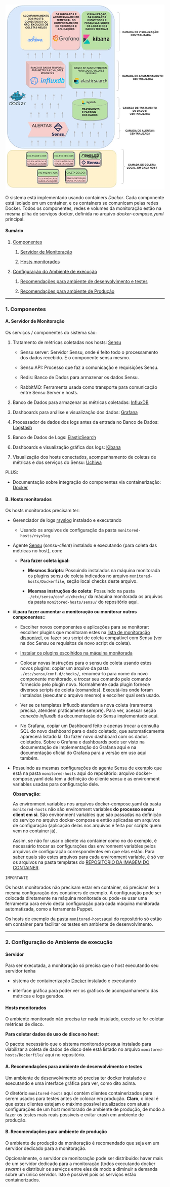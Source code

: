                                                                                 
![components](./doc-auxiliar-files/components.png "components")

O sistema está implementado usando containers _Docker_. Cada componente está 
isolado em um container, e os containers se comunicam pelas redes Docker. Todos 
os componentes, redes e volumes da monitoração estão na mesma pilha de serviços 
docker, definida no arquivo _docker-compose.yaml_ principal.

#### Sumário

1. [Componentes](#componentes)

   1. [Servidor de Monitoração](#servidor)

   2. [Hosts monitorados](#hosts)

2. [Configuração do Ambiente de execução](#ambiente)
    
   1. [Recomendações para ambiente de desenvolvimento e testes](#dev)

   2. [Recomendações para ambiente de Produção](#prod)

---

### 1. Componentes <a name="componentes"></a>

#### A. Servidor de Monitoração <a name="servidor"></a>

Os serviços / componentes do sistema são:

1. Tratamento de métricas coletadas nos hosts: 
[Sensu](./doc-components/sensu.md)

   * Sensu server: Servidor Sensu, onde é feito todo o processamento dos 
     dados recebido. É o componente sensu mesmo.

   * Sensu API: Processo que faz a comunicação e requisições Sensu.

   * Redis: Banco de Dados para armazenar os dados Sensu.

   * RabbitMQ: Ferramenta usada como transporte para comunicação entre Sensu
     Server e hosts. 

2. Banco de Dados para armazenar as métricas coletadas:
[InfluxDB](./doc-components/influxdb.md)

3. Dashboards para análise e visualização dos dados: 
[Grafana](./doc-components/grafana.md)

4. Processador de dados dos logs antes da entrada no Banco de Dados: 
[Logstash](./doc-components/elk.md)

5. Banco de Dados de Logs: 
[ElasticSearch](./doc-components/elk.md)

6. Dashboards e visualização gráfica dos logs: 
[Kibana](./doc-components/elk.md)

7. Visualização dos hosts conectados, acompanhamento de coletas de métricas e 
  dos serviços do Sensu: 
[Uchiwa](./doc-components/uchiwa.md)


PLUS:

- Documentação sobre integração do componentes via containerização: 
[Docker](./doc-ambience/docker.md)

#### B. Hosts monitorados <a name="hosts"></a>

Os hosts monitorados precisam ter:

- Gerenciador de logs [rsyslog](./doc-components/rsyslog.md) instalado e 
executando

  - Usando os arquivos de configuração da pasta `monitored-hosts/rsyslog`

- Agente [Sensu](./doc-components/sensu.md) (_sensu-client_) instalado e 
executando (para coleta das métricas no host), com:

  - __Para fazer coleta igual:__
   
    - __Mesmos Scripts__:  Possuindo instalados na máquina monitorada os 
    plugins sensu de coleta indicados no arquivo `monitored-hosts/Dockerfile`, 
    seção local checks deste arquivo.

    - __Mesmas instruções de coleta__: Possuindo na pasta
    `./etc/sensu/conf.d/checks/` da máquina monitorada os arquivos da pasta
    `monitored-hosts/sensu/` do repositório aqui.

>>>
  - `OU`__para fazer aumentar a monitoração ou monitorar outros componentes::__

      - Escolher novos componentes e aplicações para se monitorar: 
      escolher plugins que monitoram estes na 
      [lista de monitoração disponível](https://github.com/sensu-plugins),
      ou fazer seu script de coleta compatível com Sensu (ver na doc Sensu
      os requisitos de novo script de coleta).
 
      - [Instalar os plugins escolhidos na máquina monitorada](https://docs.sensu.io/sensu-core/1.4/installation/installing-plugins/)
      
      - Colocar novas instruções para o sensu de coleta usando estes novos
      plugins: copiar um arquivo da pasta `./etc/sensu/conf.d/checks/`, 
      renomeá-lo para nome do novo componente monitorado, e trocar seu 
      comando pelo comando fornecido pelo plugin novo. Normalmente cada plugin 
      fornece diversos scripts de coleta (comandos). Executá-los onde foram
      instalados (executar o arquivo mesmo) e escolher qual será usado.

      - Ver se os templates influxdb atendem a nova coleta (raramente precisa,
      atendem praticamente sempre). Para ver, acessar seção _conexão influxdb_ 
      da documentação do Sensu implementado aqui.

      - No Grafana, copiar um Dashboard feito e apenas trocar a consulta SQL
      do novo dashboard para o dado coletado, que automaticamente aparecerá 
      listado lá. Ou fazer novo dashboard com os dados coletados. Sobre o 
      Grafana e dashboards pode ser visto na documentação de implementação 
      do Grafana aqui e na documentação oficial do Grafana para a versão em uso 
      aqui também.
>>>

  - Possuindo as mesmas configurações do agente Sensu de exemplo que está 
    na pasta `monitored-hosts` aqui do repositório: arquivo docker-compose.yaml
    dela tem a definição do cliente sensu e as environment variables usadas 
    para configuração dele.
 
    **Observação:** 

    As environment variables nos arquivos docker-compose.yaml da pasta 
    `monitored-hosts` não são environment variables __do processo sensu 
    client em si__. São environment variables que são passadas na definição 
    do serviço no arquivo docker-compose e então aplicadas em arquivos de 
    configuração (aplicação delas nos arquivos é feita por scripts quem vem no 
    container já). 

    Assim, se não for usar o cliente via container como no do exemplo, é 
    necessário trocar as configurações das environment variables pelos arquivos
    de configuração correspondentes em que elas estão. Para saber quais são 
    estes arquivos para cada environment variable, é só ver os arquivos na 
    pasta templates do 
    [REPOSITÓRIO DA IMAGEM DO CONTAINER](https://github.com/sstarcher/docker-sensu).

`IMPORTANTE`

Os hosts monitorados não precisam estar em container, só precisam ter a mesma 
configuração dos containers de exemplo. A configuração pode ser colocada 
diretamente na máquina monitorada ou pode-se usar uma ferramenta para envio 
desta configuração para cada máquina monitorada automatizada, como a ferramenta
 Puppet.

Os hosts de exemplo da pasta `monitored-hosts`aqui do repositório só estão em 
container para facilitar os testes em ambiente de desenvolvimento.

---

### 2. Configuração do Ambiente de execução <a name="ambiente"></a>

#### Servidor

Para ser executada, a monitoração só precisa que o host executando seu servidor
  tenha

- sistema de containerização [Docker](https://www.docker.com/) instalado e 
executando

- interface gráfica para poder ver os gráficos de acompanhamento das métricas 
e logs gerados.

#### Hosts monitorados

O ambiente monitorado não precisa ter nada instalado, exceto se for coletar 
métricas de disco.

__Para coletar dados de uso de disco no host__:

O pacote necessário que o sistema monitorado possua instalado para viabilizar
a coleta de dados de disco dele está listado no arquivo 
`monitored-hosts/Dockerfile/` aqui no repositório.

#### A. Recomendações para ambiente de desenvolvimento e testes <a name="dev"></a>

Um ambiente de desenvolvimento só precisa ter docker instalado e executando e 
uma interface gráfica para ver, como dito acima.

O diretório `monitored-hosts` aqui contém clientes containerizados para serem 
usados para testes antes de colocar em produção. __Claro__, o ideal é que 
estes clientes estejam o máximo possível atualizados com atuais configurações 
de um host monitorado de ambiente de produção, de modo a fazer os testes mais 
reais possíveis e evitar crash em ambiente de produção.

#### B. Recomendações para ambiente de produção <a name="prod"></a>

O ambiente de produção da monitoração é recomendado que seja em um servidor 
dedicado para a monitoração. 

Opcionalmente, o servidor de monitoração pode ser distribuído: haver mais de um
servidor dedicado para a monitoração (todos executando docker _swarm_) e 
distribuir os serviços entre eles de modo a diminuir a demanda sobre um único 
servidor. Isto é possível pois os serviços estão containerizados.
